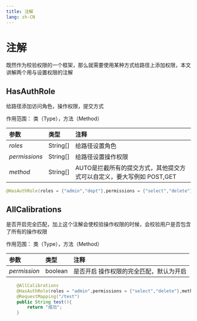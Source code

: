 ```yaml
---
title: 注解
lang: zh-CN
---
```

# 注解
 既然作为校验权限的一个框架，那么就需要使用某种方式给路径上添加权限，本文讲解两个用与设置权限的注解
## HasAuthRole

给路径添加访问角色，操作权限，提交方式

作用范围： 类（Type），方法（Method）

 
|参数        |类型                            |注释                             |
|:----------|:-------------------------------|:-------------------------------|
|*roles*  |String[]|给路径设置角色|
|*permissions*  |String[]|给路径设置操作权限|
|*method*  |String[]|AUTO是拦截所有的提交方式，其他提交方式可以自定义，要大写例如 POST,GET|

```java
@HasAuthRole(roles = {"admin","dept"},permissions = {"select","delete"},method="AUTO")
```

## AllCalibrations

是否开启完全匹配，加上这个注解会使校验操作权限的时候，会校验用户是否包含了所有的操作权限

作用范围： 类（Type），方法（Method）

|参数        |类型                            |注释                             |
|:----------|:-------------------------------|:-------------------------------|
|*permission*  |boolean|是否开启 操作权限的完全匹配，默认为开启|


```java 
    @AllCalibrations
    @HasAuthRole(roles = "admin",permissions = {"select","delete"},method="AUTO")
    @RequestMapping("/test")
    public String test(){
        return "成功";
    }
```
